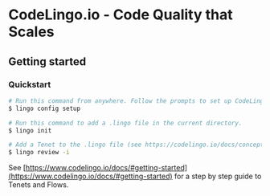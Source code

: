 # CodeLingo.io - Code Quality that Scales

## Getting started

### Quickstart

```bash
# Run this command from anywhere. Follow the prompts to set up CodeLingo on your machine.
$ lingo config setup

# Run this command to add a .lingo file in the current directory.
$ lingo init

# Add a Tenet to the .lingo file (see https://codelingo.io/docs/concepts/tenets/#writing-custom-tenets for more info). This will be used by the following command to run a review.
$ lingo review -i

```

See [https://www.codelingo.io/docs/#getting-started](https://www.codelingo.io/docs/#getting-started) for a step by step guide to Tenets and Flows.
